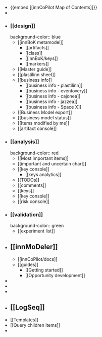 - {{embed [[innCoPilot Map of Contents]]}}
-
- ### [[design]]
  background-color:: blue
	- [[innBoK metamodel]]
		- [[artifacts]]
		- [[class]]
		- [[innBoK/keys]]
		- [[markers]]
	- [[Master guide]]
	- [[plastilinn sheet]]
	- [[business info]]
		- [[business info - plastilinn]]
		- [[business info - eventovery]]
		- [[business info - cajonea]]
		- [[business info - jazzea]]
		- [[business info - Space X]]
	- [[Business Model export]]
	- [[business model status]]
	- [[Items modified by me]]
	- [[artifact console]]
- ### [[analysis]]
  background-color:: red
	- [[Most important items]]
	- [[important and uncertain chart]]
	- [[key console]]
		- [[keys analytics]]
	- [[TODOs]]
	- [[comments]]
	- [[keys]]
	- [[key console]]
	- [[risk console]]
- ### [[validation]]
  background-color:: green
	- [[experiment list]]
- ## [[innMoDeler]]
	- [[innCoPilot/docs]]
	- [[guides]]
		- [[Getting started]]
		- [[Opportunity development]]
-
-
-
- ## [[LogSeq]]
- [[Templates]]
- [[Query children items]]
-